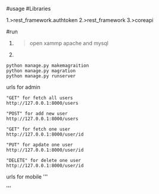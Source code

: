#usage 
#Libraries

1.>rest_framework.authtoken
2.>rest_framework
3.>coreapi


#run 
1. >open xammp apache and mysql
2. 
```
python manage.py makemagraition
python manage.py magration 
python manage.py runserver 
```


urls for admin
```
"GET" for fetch all users 
http://127.0.0.1:8000/users

"POST" for add new user
http://127.0.0.1:8000/users

"GET" for fetch one user
http://127.0.0.1:8000/user/id

"PUT" for apdate one user
http://127.0.0.1:8000/user/id

"DELETE" for delete one user
http://127.0.0.1:8000/user/id
```

urls for mobile
'''


'''
